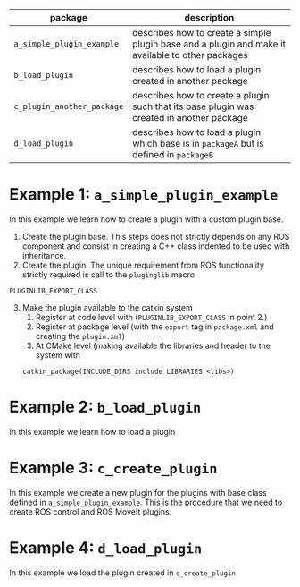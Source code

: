 
| package | description |
| ------- | ----------- |
| `a_simple_plugin_example` | describes how to create a simple plugin base and a plugin and make it available to other packages |
| `b_load_plugin` | describes how to load a plugin created in another package |
| `c_plugin_another_package` | describes how to create a plugin such that its base plugin was created in another package |
| `d_load_plugin` | describes how to load a plugin which base is in `packageA` but is defined in `packageB`  |





# Example 1: `a_simple_plugin_example`
In this example we learn how to create a plugin with a custom plugin base.

1. Create the plugin base. This steps does not strictly depends on any ROS component and consist in creating a C++ class indented to be used with inheritance.
2. Create the plugin. The unique requirement from ROS functionality strictly required is call to the `pluginglib` macro
```
PLUGINLIB_EXPORT_CLASS
```
3. Make the plugin available to the catkin system
    1. Register at code level with (`PLUGINLIB_EXPORT_CLASS` in point 2.)
    2. Register at package level (with the `export` tag in `package.xml` and creating the `plugin.xml`)
    3. At CMake level (making available the libraries and header to the system with
    ```
    catkin_package(INCLUDE_DIRS include LIBRARIES <libs>)
    ```

# Example 2: `b_load_plugin`
In this example we learn how to load a plugin

# Example 3: `c_create_plugin`
In this example we create a new plugin for the plugins with base class defined in `a_simple_plugin_example`.
This is the procedure that we need to create ROS control and ROS MoveIt plugins.

# Example 4: `d_load_plugin`
In this example we load the plugin created in `c_create_plugin`
